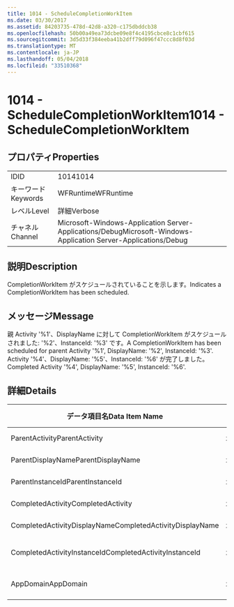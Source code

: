 ```yaml
---
title: 1014 - ScheduleCompletionWorkItem
ms.date: 03/30/2017
ms.assetid: 84203735-478d-42d8-a320-c175dbddcb38
ms.openlocfilehash: 50b00a49ea73dcbe09e8f4c4195cbce8c1cbf615
ms.sourcegitcommit: 3d5d33f384eeba41b2dff79d096f47ccc8d8f03d
ms.translationtype: MT
ms.contentlocale: ja-JP
ms.lasthandoff: 05/04/2018
ms.locfileid: "33510368"
---
```

# <a name="1014---schedulecompletionworkitem"></a><span data-ttu-id="bec40-102">1014 - ScheduleCompletionWorkItem</span><span class="sxs-lookup"><span data-stu-id="bec40-102">1014 - ScheduleCompletionWorkItem</span></span>
## <a name="properties"></a><span data-ttu-id="bec40-103">プロパティ</span><span class="sxs-lookup"><span data-stu-id="bec40-103">Properties</span></span>  
  
|||  
|-|-|  
|<span data-ttu-id="bec40-104">ID</span><span class="sxs-lookup"><span data-stu-id="bec40-104">ID</span></span>|<span data-ttu-id="bec40-105">1014</span><span class="sxs-lookup"><span data-stu-id="bec40-105">1014</span></span>|  
|<span data-ttu-id="bec40-106">キーワード</span><span class="sxs-lookup"><span data-stu-id="bec40-106">Keywords</span></span>|<span data-ttu-id="bec40-107">WFRuntime</span><span class="sxs-lookup"><span data-stu-id="bec40-107">WFRuntime</span></span>|  
|<span data-ttu-id="bec40-108">レベル</span><span class="sxs-lookup"><span data-stu-id="bec40-108">Level</span></span>|<span data-ttu-id="bec40-109">詳細</span><span class="sxs-lookup"><span data-stu-id="bec40-109">Verbose</span></span>|  
|<span data-ttu-id="bec40-110">チャネル</span><span class="sxs-lookup"><span data-stu-id="bec40-110">Channel</span></span>|<span data-ttu-id="bec40-111">Microsoft-Windows-Application Server-Applications/Debug</span><span class="sxs-lookup"><span data-stu-id="bec40-111">Microsoft-Windows-Application Server-Applications/Debug</span></span>|  
  
## <a name="description"></a><span data-ttu-id="bec40-112">説明</span><span class="sxs-lookup"><span data-stu-id="bec40-112">Description</span></span>  
 <span data-ttu-id="bec40-113">CompletionWorkItem がスケジュールされていることを示します。</span><span class="sxs-lookup"><span data-stu-id="bec40-113">Indicates a CompletionWorkItem has been scheduled.</span></span>  
  
## <a name="message"></a><span data-ttu-id="bec40-114">メッセージ</span><span class="sxs-lookup"><span data-stu-id="bec40-114">Message</span></span>  
 <span data-ttu-id="bec40-115">親 Activity '%1'、DisplayName に対して CompletionWorkItem がスケジュールされました: '%2'、InstanceId: '%3' です。</span><span class="sxs-lookup"><span data-stu-id="bec40-115">A CompletionWorkItem has been scheduled for parent Activity '%1', DisplayName: '%2', InstanceId: '%3'.</span></span>  <span data-ttu-id="bec40-116">Activity '%4'、DisplayName: '%5'、InstanceId: '%6' が完了しました。</span><span class="sxs-lookup"><span data-stu-id="bec40-116">Completed Activity '%4', DisplayName: '%5', InstanceId: '%6'.</span></span>  
  
## <a name="details"></a><span data-ttu-id="bec40-117">詳細</span><span class="sxs-lookup"><span data-stu-id="bec40-117">Details</span></span>  
  
|<span data-ttu-id="bec40-118">データ項目名</span><span class="sxs-lookup"><span data-stu-id="bec40-118">Data Item Name</span></span>|<span data-ttu-id="bec40-119">データ項目の型</span><span class="sxs-lookup"><span data-stu-id="bec40-119">Data Item Type</span></span>|<span data-ttu-id="bec40-120">説明</span><span class="sxs-lookup"><span data-stu-id="bec40-120">Description</span></span>|  
|--------------------|--------------------|-----------------|  
|<span data-ttu-id="bec40-121">ParentActivity</span><span class="sxs-lookup"><span data-stu-id="bec40-121">ParentActivity</span></span>|<span data-ttu-id="bec40-122">xs:string</span><span class="sxs-lookup"><span data-stu-id="bec40-122">xs:string</span></span>|<span data-ttu-id="bec40-123">親アクティビティの型名。</span><span class="sxs-lookup"><span data-stu-id="bec40-123">The type name of the parent activity.</span></span>|  
|<span data-ttu-id="bec40-124">ParentDisplayName</span><span class="sxs-lookup"><span data-stu-id="bec40-124">ParentDisplayName</span></span>|<span data-ttu-id="bec40-125">xs:string</span><span class="sxs-lookup"><span data-stu-id="bec40-125">xs:string</span></span>|<span data-ttu-id="bec40-126">親アクティビティの表示名。</span><span class="sxs-lookup"><span data-stu-id="bec40-126">The display name of the parent activity.</span></span>|  
|<span data-ttu-id="bec40-127">ParentInstanceId</span><span class="sxs-lookup"><span data-stu-id="bec40-127">ParentInstanceId</span></span>|<span data-ttu-id="bec40-128">xs:string</span><span class="sxs-lookup"><span data-stu-id="bec40-128">xs:string</span></span>|<span data-ttu-id="bec40-129">親アクティビティのインスタンス ID。</span><span class="sxs-lookup"><span data-stu-id="bec40-129">The instance id of the parent activity.</span></span>|  
|<span data-ttu-id="bec40-130">CompletedActivity</span><span class="sxs-lookup"><span data-stu-id="bec40-130">CompletedActivity</span></span>|<span data-ttu-id="bec40-131">xs:string</span><span class="sxs-lookup"><span data-stu-id="bec40-131">xs:string</span></span>|<span data-ttu-id="bec40-132">完了したアクティビティの型名。</span><span class="sxs-lookup"><span data-stu-id="bec40-132">The type name of the completed activity.</span></span>|  
|<span data-ttu-id="bec40-133">CompletedActivityDisplayName</span><span class="sxs-lookup"><span data-stu-id="bec40-133">CompletedActivityDisplayName</span></span>|<span data-ttu-id="bec40-134">xs:string</span><span class="sxs-lookup"><span data-stu-id="bec40-134">xs:string</span></span>|<span data-ttu-id="bec40-135">完了したアクティビティの表示名。</span><span class="sxs-lookup"><span data-stu-id="bec40-135">The display name of the completed activity.</span></span>|  
|<span data-ttu-id="bec40-136">CompletedActivityInstanceId</span><span class="sxs-lookup"><span data-stu-id="bec40-136">CompletedActivityInstanceId</span></span>|<span data-ttu-id="bec40-137">xs:string</span><span class="sxs-lookup"><span data-stu-id="bec40-137">xs:string</span></span>|<span data-ttu-id="bec40-138">完了したアクティビティのインスタンス ID。</span><span class="sxs-lookup"><span data-stu-id="bec40-138">The instance id of the completed activity.</span></span>|  
|<span data-ttu-id="bec40-139">AppDomain</span><span class="sxs-lookup"><span data-stu-id="bec40-139">AppDomain</span></span>|<span data-ttu-id="bec40-140">xs:string</span><span class="sxs-lookup"><span data-stu-id="bec40-140">xs:string</span></span>|<span data-ttu-id="bec40-141">AppDomain.CurrentDomain.FriendlyName で返される文字列。</span><span class="sxs-lookup"><span data-stu-id="bec40-141">The string returned by AppDomain.CurrentDomain.FriendlyName.</span></span>|
